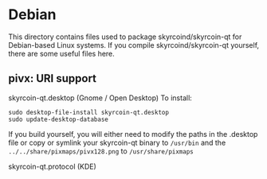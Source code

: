 
Debian
====================
This directory contains files used to package skyrcoind/skyrcoin-qt
for Debian-based Linux systems. If you compile skyrcoind/skyrcoin-qt yourself, there are some useful files here.

## pivx: URI support ##


skyrcoin-qt.desktop  (Gnome / Open Desktop)
To install:

	sudo desktop-file-install skyrcoin-qt.desktop
	sudo update-desktop-database

If you build yourself, you will either need to modify the paths in
the .desktop file or copy or symlink your skyrcoin-qt binary to `/usr/bin`
and the `../../share/pixmaps/pivx128.png` to `/usr/share/pixmaps`

skyrcoin-qt.protocol (KDE)

